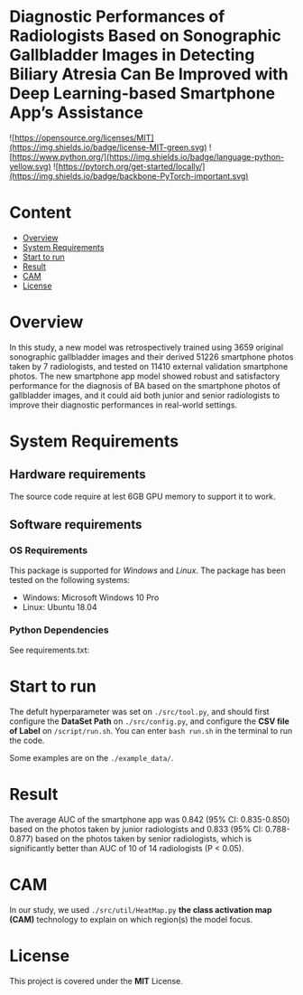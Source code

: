 # Diagnostic Performances of Radiologists Based on Sonographic Gallbladder Images in Detecting Biliary Atresia Can Be Improved with Deep Learning-based Smartphone App’s Assistance

![https://opensource.org/licenses/MIT](https://img.shields.io/badge/license-MIT-green.svg)
![https://www.python.org/](https://img.shields.io/badge/language-python-yellow.svg)
![https://pytorch.org/get-started/locally/](https://img.shields.io/badge/backbone-PyTorch-important.svg)

# Content
- [Overview](#overview)
- [System Requirements](#system-requirements)
- [Start to run](#start-to-run)
- [Result](#result)
- [CAM](#cam)
- [License](#license)

# Overview
In this study, a new model was retrospectively trained using 3659 original sonographic gallbladder images and their derived 51226 smartphone photos taken by 7 radiologists, and tested on 11410 external validation smartphone photos.
The new smartphone app model showed robust and satisfactory performance for the diagnosis of BA based on the smartphone photos of gallbladder images, and it could aid both junior and senior radiologists to improve their diagnostic performances in real-world settings.

# System Requirements
## Hardware requirements
The source code require at lest 6GB GPU memory to support it to work.

## Software requirements
### OS Requirements
This package is supported for *Windows* and *Linux*. The package has been tested on the following systems:
+ Windows: Microsoft Windows 10 Pro
+ Linux: Ubuntu 18.04

### Python Dependencies
See requirements.txt:



# Start to run
The defult hyperparameter was set on `./src/tool.py`, and should first configure the **DataSet Path** on `./src/config.py`, and configure the **CSV file of Label** 
on `/script/run.sh`. You can enter `bash run.sh` in the terminal to run the code.

Some examples are on the `./example_data/`.


# Result
The average AUC of the smartphone app was 0.842 (95% CI: 0.835-0.850) based on the photos taken by junior radiologists and 0.833 (95% CI: 0.788-0.877) based on the photos taken by senior radiologists, which is significantly better than AUC of 10 of 14 radiologists (P < 0.05).

# CAM
In our study, we used `./src/util/HeatMap.py`  **the class activation map (CAM)** technology to explain on which region(s) the model focus.

# License
This project is covered under the **MIT** License.

